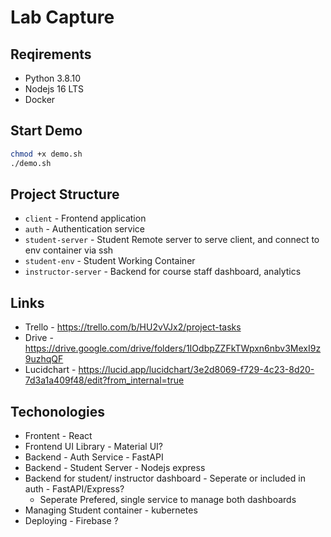 # Lab Capture

## Reqirements

- Python 3.8.10
- Nodejs 16 LTS
- Docker

## Start Demo

```bash
chmod +x demo.sh
./demo.sh
```

## Project Structure

- `client` - Frontend application
- `auth` - Authentication service
- `student-server` - Student Remote server to serve client, and connect to env container via ssh
- `student-env` - Student Working Container
- `instructor-server` - Backend for course staff dashboard, analytics

## Links

- Trello - <https://trello.com/b/HU2vVJx2/project-tasks>
- Drive - <https://drive.google.com/drive/folders/1IOdbpZZFkTWpxn6nbv3MexI9z9uzhqQF>
- Lucidchart - <https://lucid.app/lucidchart/3e2d8069-f729-4c23-8d20-7d3a1a409f48/edit?from_internal=true>

## Techonologies

- Frontent - React
- Frontend UI Library - Material UI?
- Backend - Auth Service - FastAPI
- Backend - Student Server - Nodejs express
- Backend for student/ instructor dashboard - Seperate or included in auth - FastAPI/Express?
  - Seperate Prefered, single service to manage both dashboards
- Managing Student container - kubernetes
- Deploying - Firebase ?
